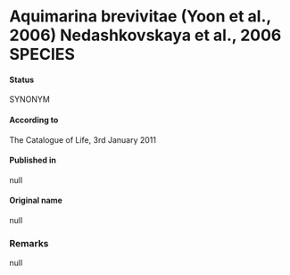 Aquimarina brevivitae (Yoon et al., 2006) Nedashkovskaya et al., 2006 SPECIES
=======

#### Status
SYNONYM

#### According to
The Catalogue of Life, 3rd January 2011

#### Published in
null

#### Original name
null

### Remarks
null